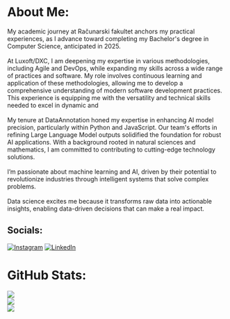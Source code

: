 # About Me:
My academic journey at Računarski fakultet anchors my practical experiences, as I advance toward completing my Bachelor's degree in Computer Science, anticipated in 2025.<br><br>At Luxoft/DXC, I am deepening my expertise in various methodologies, including Agile and DevOps, while expanding my skills across a wide range of practices and software. My role involves continuous learning and application of these methodologies, allowing me to develop a comprehensive understanding of modern software development practices. This experience is equipping me with the versatility and technical skills needed to excel in dynamic and<br><br>My tenure at DataAnnotation honed my expertise in enhancing AI model precision, particularly within Python and JavaScript. Our team's efforts in refining Large Language Model outputs solidified the foundation for robust AI applications. With a background rooted in natural sciences and mathematics, I am committed to contributing to cutting-edge technology solutions.<br><br>I’m passionate about machine learning and AI, driven by their potential to revolutionize industries through intelligent systems that solve complex problems.<br><br>Data science excites me because it transforms raw data into actionable insights, enabling data-driven decisions that can make a real impact.


## Socials:
[![Instagram](https://img.shields.io/badge/Instagram-%23E4405F.svg?logo=Instagram&logoColor=white)](https://instagram.com/vuja.43) [![LinkedIn](https://img.shields.io/badge/LinkedIn-%230077B5.svg?logo=linkedin&logoColor=white)](https://linkedin.com/in/nemanja-vujic-vuja43) 

# GitHub Stats:
![](https://github-readme-stats.vercel.app/api?username=Vujavujavuja&theme=dark&hide_border=false&include_all_commits=true&count_private=true)<br/>
![](https://github-readme-streak-stats.herokuapp.com/?user=Vujavujavuja&theme=dark&hide_border=false)<br/>
![](https://github-readme-stats.vercel.app/api/top-langs/?username=Vujavujavuja&theme=dark&hide_border=false&include_all_commits=true&count_private=true&layout=compact)
